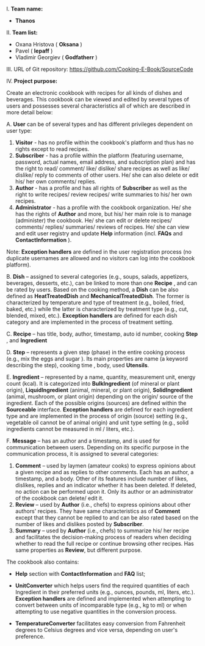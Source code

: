 I. **Team name:**

- **Thanos**

II. **Team list:**

- Oxana Hristova ( **Oksana** )
- Pavel ( **lepaff** )
- Vladimir Georgiev ( **Godfatherr** )

III. URL of Git repository: https://github.com/Cooking-E-Book/SourceCode

IV. **Project purpose:**

Create an electronic cookbook with recipes for all kinds of dishes and beverages. This cookbook can be viewed and edited by several types   of users and possesses several characteristics all of which are described in more detail below:

A. **User** can be of several types and has different privileges dependent on user type:

1. **Visitor** - has no profile within the cookbook&#39;s platform and thus has no rights except to read recipes.
2. **Subscriber** - has a profile within the platform (featuring username, password, actual names, email address, and subscription plan) and has the right to read/ comment/ like/ dislike/ share recipes as well as like/ dislike/ reply to comments of other users. He/ she can also delete or edit his/ her own comments/ replies.
3. **Author** - has a profile and has all rights of **Subscriber** as well as the right to write recipes/ review recipes/ write summaries to his/ her own recipes.
4. **Administrator** - has a profile with the cookbook organization. He/ she has the rights of **Author** and more, but his/ her main role is to manage (administer) the cookbook. He/ she can edit or delete recipes/ comments/ replies/ summaries/ reviews of recipes. He/ she can view and edit user registry and update **Help** information (incl. **FAQs** and **ContactInformation** ).

Note: **Exception handlers** are defined in the user registration process (no duplicate usernames are allowed and no visitors can log into the cookbook platform).

B.   **Dish** – assigned to several categories (e.g., soups, salads, appetizers, beverages, desserts, etc.), can be linked to more than one **Recipe** , and can be rated by users. Based on the cooking method, a **Dish** can be also defined as **HeatTreatedDish** and **MechanicalTreatedDish**. The former is characterized by temperature and type of treatment (e.g., boiled, fried, baked, etc.) while the latter is characterized by treatment type (e.g., cut, blended, mixed, etc.). **Exception handlers** are defined for each dish category and are implemented in the process of treatment setting.

C. **Recipe** – has title, body, author, timestamp, auto id number, cooking **Step** , and **Ingredient**

D. **Step** – represents a given step (phase) in the entire cooking process (e.g., mix the eggs and sugar ). Its main properties are name (a keyword describing the step), cooking time , body, used **Utensils**.

E. **Ingredient** – represented by a name, quantity, measurement unit, energy count (kcal). It is categorized into **BulkIngredient** (of mineral or plant origin), **LiquidIngredient** (animal, mineral, or plant origin), **SolidIngredient** (animal, mushroom, or plant origin) depending on the origin/ source of the ingredient. Each of the possible origins (sources) are defined within the **Sourceable** interface. **Exception handlers** are defined for each ingredient type and are implemented in the process of origin (source) setting (e.g., vegetable oil cannot be of animal origin) and unit type setting (e.g., solid ingredients cannot be measured in ml / liters, etc.).

F.   **Message** – has an author and a timestamp, and is used for communication between users. Depending on its specific purpose in the communication process, it is assigned to several categories:
  1. **Comment** – used by laymen (amateur cooks) to express opinions about a given recipe and as replies to other comments. Each has an author, a timestamp, and a body. Other of its features include number of likes, dislikes, replies and an indicator whether it has been deleted. If deleted, no action can be performed upon it. Only its author or an administrator of the cookbook can delete/ edit it.
  2. **Review** – used by **Author** (i.e., chefs) to express opinions about other authors&#39; recipes. They have same characteristics as of **Comment** except that they cannot be replied to and can be also rated based on the number of likes and dislikes posted by **Subscriber**.
  3. **Summary** – used by **Author** (i.e., chefs) to summarize his/ her recipe and facilitates the decision-making process of readers when deciding whether to read the full recipe or continue browsing other recipes. Has same properties as **Review**, but different purpose.

  The cookbook also contains:

  - **Help** section with **ContactInformation** and **FAQ** list;

  - **UnitConverter** which helps users find the required quantities of each Ingredient in their preferred units (e.g., ounces, pounds, ml, liters, etc.). **Exception handlers** are defined and implemented when attempting to convert between units of incomparable type (e.g., kg to ml) or when attempting to use negative quantities in the conversion process.

  - **TemperatureConverter** facilitates easy conversion from Fahrenheit degrees to Celsius degrees and vice versa, depending on user&#39;s preference.

